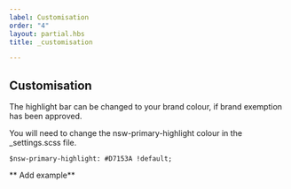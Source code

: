 ```yaml
---
label: Customisation
order: "4"
layout: partial.hbs
title: _customisation

---
```

## Customisation

The highlight bar can be changed to your brand colour, if brand exemption has been approved.

You will need to change the nsw-primary-highlight colour in the _settings.scss file.

    $nsw-primary-highlight: #D7153A !default;

\** Add example**